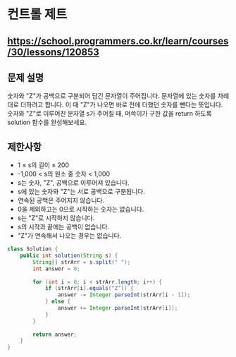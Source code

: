 # 컨트롤 제트
https://school.programmers.co.kr/learn/courses/30/lessons/120853
---
## 문제 설명
숫자와 "Z"가 공백으로 구분되어 담긴 문자열이 주어집니다. 문자열에 있는 숫자를 차례대로 더하려고 합니다. 이 때 "Z"가 나오면 바로 전에 더했던 숫자를 뺀다는 뜻입니다. 숫자와 "Z"로 이루어진 문자열 s가 주어질 때, 머쓱이가 구한 값을 return 하도록 solution 함수를 완성해보세요.

## 제한사항
+ 1 ≤ s의 길이 ≤ 200
+ -1,000 < s의 원소 중 숫자 < 1,000
+ s는 숫자, "Z", 공백으로 이루어져 있습니다.
+ s에 있는 숫자와 "Z"는 서로 공백으로 구분됩니다.
+ 연속된 공백은 주어지지 않습니다.
+ 0을 제외하고는 0으로 시작하는 숫자는 없습니다.
+ s는 "Z"로 시작하지 않습니다.
+ s의 시작과 끝에는 공백이 없습니다.
+ "Z"가 연속해서 나오는 경우는 없습니다.
```java
class Solution {
    public int solution(String s) {
        String[] strArr = s.split(" ");
        int answer = 0;
        
        for (int i = 0; i < strArr.length; i++) {
            if (strArr[i].equals("Z")) {
                answer -= Integer.parseInt(strArr[i - 1]);
            } else {
                answer += Integer.parseInt(strArr[i]);
            }
        }
        
        return answer;
    }
}
```